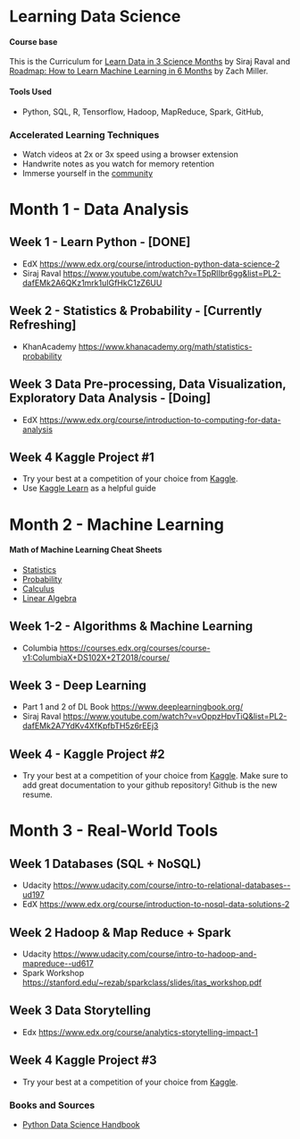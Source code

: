 # Learning Data Science

#### Course base

This is the Curriculum for [Learn Data in 3 Science Months](https://youtu.be/9rDhY1P3YLA) by Siraj Raval and [Roadmap: How to Learn Machine Learning in 6 Months](https://www.youtube.com/watch?v=MOdlp1d0PNA) by Zach Miller. 


#### Tools Used
- Python, SQL, R, Tensorflow, Hadoop, MapReduce, Spark, GitHub, 

### Accelerated Learning Techniques
- Watch videos at 2x or 3x speed using a browser extension
- Handwrite notes as you watch for memory retention
- Immerse yourself in the [community](https://medium.com/@exastax/top-20-data-science-blogs-and-websites-for-data-scientists-d88b7d99740)

# Month 1 - Data Analysis

## Week 1 - Learn Python - [DONE]
- EdX https://www.edx.org/course/introduction-python-data-science-2
- Siraj Raval https://www.youtube.com/watch?v=T5pRlIbr6gg&list=PL2-dafEMk2A6QKz1mrk1uIGfHkC1zZ6UU 

## Week 2 - Statistics & Probability - [Currently Refreshing]
- KhanAcademy https://www.khanacademy.org/math/statistics-probability

## Week 3 Data Pre-processing, Data Visualization, Exploratory Data Analysis - [Doing]
- EdX https://www.edx.org/course/introduction-to-computing-for-data-analysis

## Week 4 Kaggle Project #1
- Try your best at a competition of your choice from [Kaggle](https://www.kaggle.com/competitions).
- Use [Kaggle Learn](https://www.kaggle.com/learn/overview) as a helpful guide


# Month 2 - Machine Learning

#### Math of Machine Learning Cheat Sheets
- [Statistics](http://web.mit.edu/~csvoss/Public/usabo/stats_handout.pdf)
- [Probability](https://static1.squarespace.com/static/54bf3241e4b0f0d81bf7ff36/t/55e9494fe4b011aed10e48e5/1441352015658/probability_cheatsheet.pdf)
- [Calculus](http://tutorial.math.lamar.edu/pdf/Calculus_Cheat_Sheet_All.pdf)
- [Linear Algebra](https://www.souravsengupta.com/cds2016/lectures/Savov_Notes.pdf)

## Week 1-2 - Algorithms & Machine Learning
- Columbia https://courses.edx.org/courses/course-v1:ColumbiaX+DS102X+2T2018/course/

## Week 3 - Deep Learning
- Part 1 and 2 of DL Book https://www.deeplearningbook.org/ 
- Siraj Raval https://www.youtube.com/watch?v=vOppzHpvTiQ&list=PL2-dafEMk2A7YdKv4XfKpfbTH5z6rEEj3 

## Week 4 - Kaggle Project #2 
- Try your best at a competition of your choice from [Kaggle](https://www.kaggle.com/competitions). Make sure to add great documentation to your github repository! Github is the new resume. 

# Month 3 - Real-World Tools

## Week 1 Databases (SQL + NoSQL) 
- Udacity https://www.udacity.com/course/intro-to-relational-databases--ud197
- EdX https://www.edx.org/course/introduction-to-nosql-data-solutions-2

## Week 2 Hadoop & Map Reduce + Spark
- Udacity https://www.udacity.com/course/intro-to-hadoop-and-mapreduce--ud617
- Spark Workshop https://stanford.edu/~rezab/sparkclass/slides/itas_workshop.pdf 

## Week 3 Data Storytelling
- Edx https://www.edx.org/course/analytics-storytelling-impact-1

## Week 4 Kaggle Project #3
- Try your best at a competition of your choice from [Kaggle](https://www.kaggle.com/competitions).

### Books and Sources 

* [Python Data Science Handbook](https://github.com/helpthx/PythonDataScienceHandbook)




